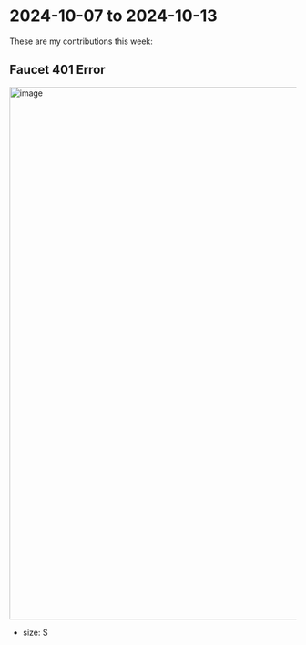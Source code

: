 # 2024-10-07 to 2024-10-13

These are my contributions this week:

## Faucet 401 Error

<img width="934" alt="image" src="https://github.com/user-attachments/assets/ed3c8661-174a-48ec-b1df-d99ea9206b47" />

* size: S
